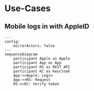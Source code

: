# Use-Cases

## Mobile logs in with AppleID

```mermaid
---
config:
    mirrorActors: false
---
sequenceDiagram
    participant Apple as Apple
    participant App as App
    participant RS as REST API
    participant KC as Keycloak
    App->>Apple: Login
    App->>RS: Request
    RS->>KC: Verify token
```
